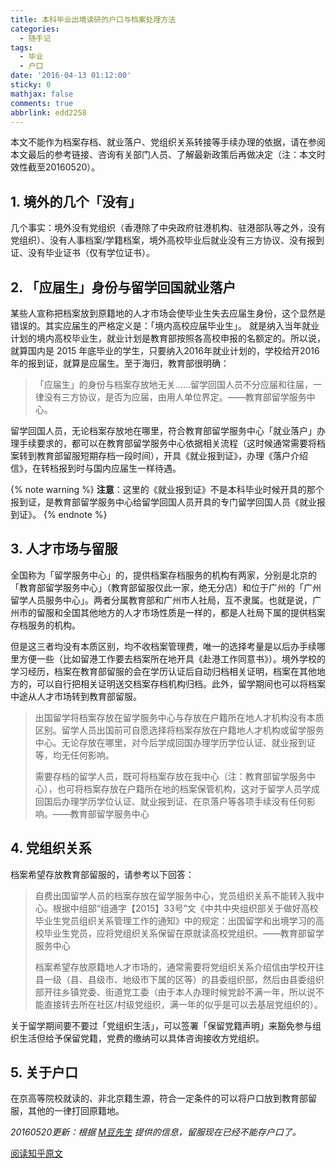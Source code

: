 ```yaml
---
title: 本科毕业出境读研的户口与档案处理方法
categories:
  - 随手记
tags:
  - 毕业
  - 户口
date: '2016-04-13 01:12:00'
sticky: 0
mathjax: false
comments: true
abbrlink: edd2258
---
```


本文不能作为档案存档、就业落户、党组织关系转接等手续办理的依据，请在参阅本文最后的参考链接、咨询有关部门人员、了解最新政策后再做决定（注：本文时效性截至20160520）。<!-- more -->

## 1. 境外的几个「没有」

几个事实：境外没有党组织（香港除了中央政府驻港机构、驻港部队等之外，没有党组织）、没有人事档案/学籍档案，境外高校毕业后就业没有三方协议、没有报到证、没有毕业证书（仅有学位证书）。

## 2. 「应届生」身份与留学回国就业落户

某些人宣称把档案放到原籍地的人才市场会使毕业生失去应届生身份，这个显然是错误的。其实应届生的严格定义是：「境内高校应届毕业生」。 就是纳入当年就业计划的境内高校毕业生，就业计划是教育部按照各高校申报的名额定的。所以说，就算国内是 2015 年底毕业的学生，只要纳入2016年就业计划的，学校给开2016年的报到证，就算是应届生。至于海归，教育部很明确：

>「应届生」的身份与档案存放地无关……留学回国人员不分应届和往届，一律没有三方协议，是否为应届，由用人单位界定。——教育部留学服务中心。

留学回国人员，无论档案存放地在哪里，符合教育部留学服务中心「就业落户」办理手续要求的，都可以在教育部留学服务中心依据相关流程（这时候通常需要将档案转到教育部留服短期存档一段时间），开具《就业报到证》，办理《落户介绍信》，在转档报到时与国内应届生一样待遇。

{% note warning %}
**注意**：这里的《就业报到证》不是本科毕业时候开具的那个报到证，是教育部留学服务中心给留学回国人员开具的专门留学回国人员《就业报到证》。
{% endnote %}

## 3. 人才市场与留服

全国称为「留学服务中心」的，提供档案存档服务的机构有两家，分别是北京的「教育部留学服务中心」（教育部留服仅此一家，绝无分店）和位于广州的「广州留学人员服务中心」。两者分属教育部和广州市人社局，互不隶属。也就是说，广州市的留服和全国其他地方的人才市场性质是一样的，都是人社局下属的提供档案存档服务的机构。

但是这三者均没有本质区别，均不收档案管理费，唯一的选择考量是以后办手续哪里方便一些（比如留港工作要去档案所在地开具《赴港工作同意书》）。境外学校的学习经历，档案在教育部留服的会在学历认证后自动归档相关证明，档案在其他地方的，可以自行把相关证明送交档案存档机构归档。此外，留学期间也可以将档案中途从人才市场转到教育部留服。

> 出国留学将档案存放在留学服务中心与存放在户籍所在地人才机构没有本质区别。留学人员出国前可自愿选择将档案存放在户籍地人才机构或留学服务中心。无论存放在哪里，对今后学成回国办理学历学位认证、就业报到证等，均无任何影响。
> 
> 需要存档的留学人员，既可将档案存放在我中心（注：教育部留学服务中心），也可将档案存放在户籍所在地的档案保管机构，这对于留学人员学成回国后办理学历学位认证、就业报到证、在京落户等各项手续没有任何影响。——教育部留学服务中心

## 4. 党组织关系

档案希望存放教育部留服的，请参考以下回答：

> 自费出国留学人员的档案存放在留学服务中心，党员组织关系不能转入我中心。根据中组部“组通字【2015】33号”文《中共中央组织部关于做好高校毕业生党员组织关系管理工作的通知》中的规定：出国留学和出境学习的高校毕业生党员，应将党组织关系保留在原就读高校党组织。——教育部留学服务中心
> 
> 档案希望存放原籍地人才市场的，通常需要将党组织关系介绍信由学校开往县一级（县、县级市、地级市下属的区等）的县委组织部，然后由县委组织部开往乡镇党委、街道党工委（由于本人办理时候党龄不满一年，所以说不能直接转去所在社区/村级党组织，满一年的似乎是可以去基层党组织的）。

关于留学期间要不要过「党组织生活」，可以签署「保留党籍声明」来豁免参与组织生活但给予保留党籍，党费的缴纳可以具体咨询接收方党组织。

## 5. 关于户口

在京高等院校就读的、非北京籍生源，符合一定条件的可以将户口放到教育部留服，其他的一律打回原籍地。

*20160520更新：根据 [M豆先生](https://www.zhihu.com/people/ma-chao-10-61) 提供的信息，留服现在已经不能存户口了。*

[阅读知乎原文](https://www.zhihu.com/question/31133427/answer/95017252)
